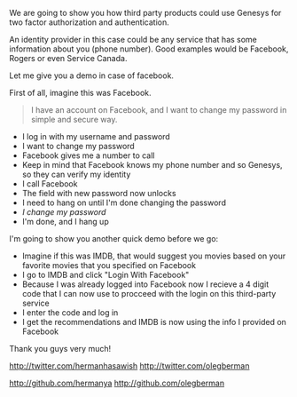 We are going to show you how third party products could use Genesys for two factor authorization and authentication.

An identity provider in this case could be any service that has some information about you (phone number).
Good examples would be Facebook, Rogers or even Service Canada.

Let me give you a demo in case of facebook. 

First of all, imagine this was Facebook. 

> I have an account on Facebook, and I want to change my password in simple and secure way. 

- I log in with my username and password
- I want to change my password
- Facebook gives me a number to call
- Keep in mind that Facebook knows my phone number and so Genesys, so they can verify my identity
- I call Facebook
- The field with new password now unlocks
- I need to hang on until I'm done changing the password
- *I change my password*
- I'm done, and I hang up

I'm going to show you another quick demo before we go:

- Imagine if this was IMDB, that would suggest you movies based on your favorite movies that you specified on Facebook
- I go to IMDB and click "Login With Facebook"
- Because I was already logged into Facebook now I recieve a 4 digit code that I can now use to procceed with the login on this third-party service
- I enter the code and log in
- I get the recommendations and IMDB is now using the info I provided on Facebook

Thank you guys very much!

http://twitter.com/hermanhasawish
http://twitter.com/olegberman

http://github.com/hermanya
http://github.com/olegberman
